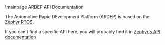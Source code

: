 \mainpage ARDEP API Documentation

The Automotive Rapid DEvelopment Platform (ARDEP) is based on the [Zephyr RTOS](https://www.zephyrproject.org/).

If you can't find a specific API here, you will probably find it in [Zephyr's API documentation](https://docs.zephyrproject.org/3.5.0/doxygen/html/index.html)

